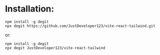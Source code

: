 # Installation:

```
npm install -g degit
npx degit https://github.com/JustDeveloper123/vite-react-tailwind.git
```

or:

```
npm install -g degit
npx degit JustDeveloper123/vite-react-tailwind
```
